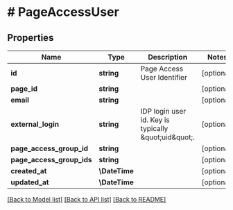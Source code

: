 # # PageAccessUser

## Properties

Name | Type | Description | Notes
------------ | ------------- | ------------- | -------------
**id** | **string** | Page Access User Identifier | [optional]
**page_id** | **string** |  | [optional]
**email** | **string** |  | [optional]
**external_login** | **string** | IDP login user id. Key is typically \&quot;uid\&quot;. | [optional]
**page_access_group_id** | **string** |  | [optional]
**page_access_group_ids** | **string** |  | [optional]
**created_at** | **\DateTime** |  | [optional]
**updated_at** | **\DateTime** |  | [optional]

[[Back to Model list]](../../README.md#models) [[Back to API list]](../../README.md#endpoints) [[Back to README]](../../README.md)
